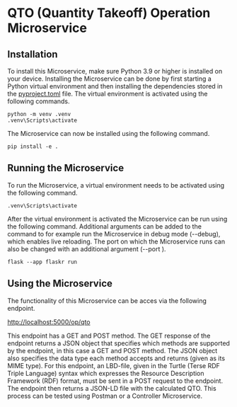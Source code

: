 # QTO (Quantity Takeoff) Operation Microservice

## Installation

To install this Microservice, make sure Python 3.9 or higher is installed on your device. Installing the Microservice can be done by first starting a Python virtual environment and then installing the dependencies stored in the [pyproject.toml](https://github.com/stelemme/microservice-op-qto/blob/main/pyproject.toml) file. The virtual environment is activated using the following commands.
```
python -m venv .venv
.venv\Scripts\activate
```
The Microservice can now be installed using the following command.
```
pip install -e .
```
## Running the Microservice
To run the Microservice, a virtual environment needs to be activated using the following command.
```
.venv\Scripts\activate
```
After the virtual environment is activated the Microservice can be run using the following command. Additional arguments can be added to the command to for example run the Microservice in debug mode (--debug), which enables live reloading. The port on which the Microservice runs can also be changed with an additional argument (--port <port-number>).
```
flask --app flaskr run
```
## Using the Microservice
The functionality of this Microservice can be acces via the following endpoint.
  
[http://localhost:5000/op/qto](http://localhost:5000/op/qto)
  
This endpoint has a GET and POST method. The GET response of the endpoint returns a JSON object that specifies which methods are supported by the endpoint, in this case a GET and POST method. The JSON object also specifies the data type each method accepts and returns (given as its MIME type). For this endpoint, an LBD-file, given in the Turtle (Terse RDF Triple Language) syntax which expresses the Resource Description Framework (RDF) format, must be sent in a POST request to the endpoint. The endpoint then returns a JSON-LD file with the calculated QTO. This process can be tested using Postman or a Controller Microservice.
